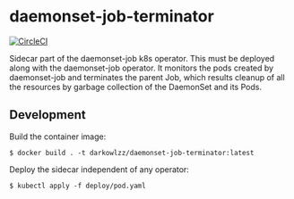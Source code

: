 # daemonset-job-terminator

[![CircleCI](https://circleci.com/gh/darkowlzz/daemonset-job-terminator.svg?style=svg)](https://circleci.com/gh/darkowlzz/daemonset-job-terminator)

Sidecar part of the daemonset-job k8s operator. This must be deployed along with
the daemonset-job operator. It monitors the pods created by daemonset-job and
terminates the parent Job, which results cleanup of all the resources by garbage
collection of the DaemonSet and its Pods.

## Development

Build the container image:
```
$ docker build . -t darkowlzz/daemonset-job-terminator:latest
```

Deploy the sidecar independent of any operator:
```
$ kubectl apply -f deploy/pod.yaml
```
